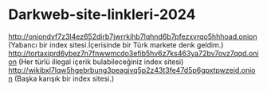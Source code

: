 # Darkweb-site-linkleri-2024

http://oniondvf7z3l4ez652dirb7jwrrkihb7lqhnd6b7pfezxvrqo5hhhoad.onion (Yabancı bir index sitesi.İçerisinde bir Türk markete denk geldim.)
http://tortaxiprd6ybez7n7fnwwmcdo3efib5hv6z7ks463ya72bv7ovz7qqd.onion (Her türlü illegal içerik bulabileceğiniz index sitesi)
http://wikibxl7lqw5hgebrbung3peagjvq5p2z43t3fe47d5p6gpxtpwzeid.onion (Başka karışık bir index sitesi.)
